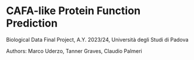 # CAFA-like Protein Function Prediction

<bf> Biological Data Final Project, A.Y. 2023/24, Università degli Studi di Padova </bf>

Authors: Marco Uderzo, Tanner Graves, Claudio Palmeri
